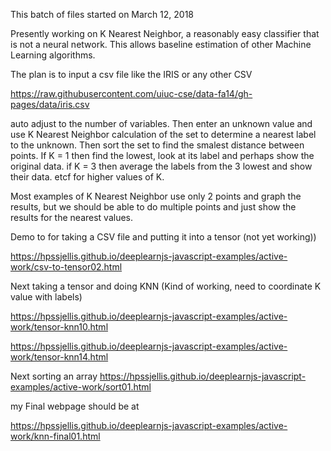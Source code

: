 This batch of files started on March 12, 2018



Presently working on K Nearest Neighbor, a reasonably easy classifier that is not a neural network. This allows baseline estimation of other Machine Learning algorithms.

The plan is to input a csv file like the IRIS or any other CSV

https://raw.githubusercontent.com/uiuc-cse/data-fa14/gh-pages/data/iris.csv

auto adjust to the number of variables. Then enter an unknown value and use K Nearest Neighbor calculation of the set to determine a nearest label to the unknown. Then sort the set to find the smalest distance between points. If K = 1 then find the lowest, look at its label and perhaps show the original data. if K = 3 then average the labels from the 3 lowest and show their data. etcf for higher values of K.

Most examples of K Nearest Neighbor use only 2 points and graph the results, but we should be able to do multiple points and just show the results for the nearest values.


Demo to for taking a CSV file and putting it into a tensor (not yet working))

https://hpssjellis.github.io/deeplearnjs-javascript-examples/active-work/csv-to-tensor02.html




Next taking a tensor and doing KNN (Kind of working, need to coordinate K value with labels)

https://hpssjellis.github.io/deeplearnjs-javascript-examples/active-work/tensor-knn10.html

https://hpssjellis.github.io/deeplearnjs-javascript-examples/active-work/tensor-knn14.html



Next sorting an array
https://hpssjellis.github.io/deeplearnjs-javascript-examples/active-work/sort01.html




my Final webpage should be at 

https://hpssjellis.github.io/deeplearnjs-javascript-examples/active-work/knn-final01.html
